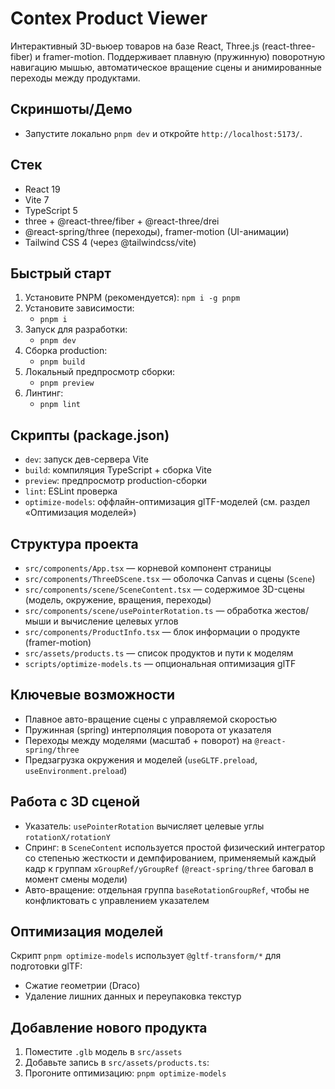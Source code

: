 Contex Product Viewer
=====================

Интерактивный 3D-вьюер товаров на базе React, Three.js (react-three-fiber) и framer-motion. Поддерживает плавную (пружинную) поворотную навигацию мышью, автоматическое вращение сцены и анимированные переходы между продуктами.

Скриншоты/Демо
---------------
- Запустите локально `pnpm dev` и откройте `http://localhost:5173/`.

Стек
-----
- React 19
- Vite 7
- TypeScript 5
- three + @react-three/fiber + @react-three/drei
- @react-spring/three (переходы), framer-motion (UI-анимации)
- Tailwind CSS 4 (через @tailwindcss/vite)

Быстрый старт
-------------
1. Установите PNPM (рекомендуется): `npm i -g pnpm`
2. Установите зависимости:
   - `pnpm i`
3. Запуск для разработки:
   - `pnpm dev`
4. Сборка production:
   - `pnpm build`
5. Локальный предпросмотр сборки:
   - `pnpm preview`
6. Линтинг:
   - `pnpm lint`

Скрипты (package.json)
----------------------
- `dev`: запуск дев-сервера Vite
- `build`: компиляция TypeScript + сборка Vite
- `preview`: предпросмотр production-сборки
- `lint`: ESLint проверка
- `optimize-models`: оффлайн-оптимизация glTF-моделей (см. раздел «Оптимизация моделей»)

Структура проекта
-----------------
- `src/components/App.tsx` — корневой компонент страницы
- `src/components/ThreeDScene.tsx` — оболочка Canvas и сцены (`Scene`)
- `src/components/scene/SceneContent.tsx` — содержимое 3D-сцены (модель, окружение, вращения, переходы)
- `src/components/scene/usePointerRotation.ts` — обработка жестов/мыши и вычисление целевых углов
- `src/components/ProductInfo.tsx` — блок информации о продукте (framer-motion)
- `src/assets/products.ts` — список продуктов и пути к моделям
- `scripts/optimize-models.ts` — опциональная оптимизация glTF

Ключевые возможности
--------------------
- Плавное авто-вращение сцены с управляемой скоростью
- Пружинная (spring) интерполяция поворота от указателя
- Переходы между моделями (масштаб + поворот) на `@react-spring/three`
- Предзагрузка окружения и моделей (`useGLTF.preload`, `useEnvironment.preload`)

Работа с 3D сценой
------------------
- Указатель: `usePointerRotation` вычисляет целевые углы `rotationX/rotationY`
- Спринг: в `SceneContent` используется простой физический интегратор со степенью жесткости и демпфированием, применяемый каждый кадр к группам `xGroupRef/yGroupRef` (`@react-spring/three` баговал в момент смены модели)
- Авто-вращение: отдельная группа `baseRotationGroupRef`, чтобы не конфликтовать с управлением указателем

Оптимизация моделей
-------------------
Скрипт `pnpm optimize-models` использует `@gltf-transform/*` для подготовки glTF:
- Сжатие геометрии (Draco)
- Удаление лишних данных и переупаковка текстур

Добавление нового продукта
--------------------------
1. Поместите `.glb` модель в `src/assets`
2. Добавьте запись в `src/assets/products.ts`:
3. Прогоните оптимизацию: `pnpm optimize-models`
